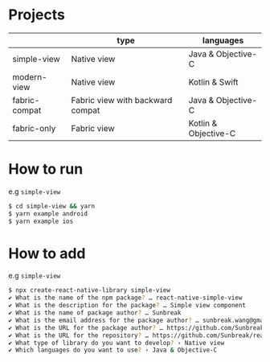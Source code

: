 # Projects

|               | type                             | languages            |
|---------------|----------------------------------|----------------------|
| simple-view   | Native view                      | Java & Objective-C   |
| modern-view   | Native view                      | Kotlin & Swift       |
| fabric-compat | Fabric view with backward compat | Java & Objective-C   |
| fabric-only   | Fabric view                      | Kotlin & Objective-C |

# How to run

e.g `simple-view`

```sh
$ cd simple-view && yarn
$ yarn example android
$ yarn example ios
```

# How to add

e.g `simple-view`

```sh
$ npx create-react-native-library simple-view
✔ What is the name of the npm package? … react-native-simple-view
✔ What is the description for the package? … Simple view component
✔ What is the name of package author? … Sunbreak
✔ What is the email address for the package author? … sunbreak.wang@gmail.com
✔ What is the URL for the package author? … https://github.com/Sunbreak
✔ What is the URL for the repository? … https://github.com/Sunbreak/react-native-simple-view
✔ What type of library do you want to develop? › Native view
✔ Which languages do you want to use? › Java & Objective-C
```